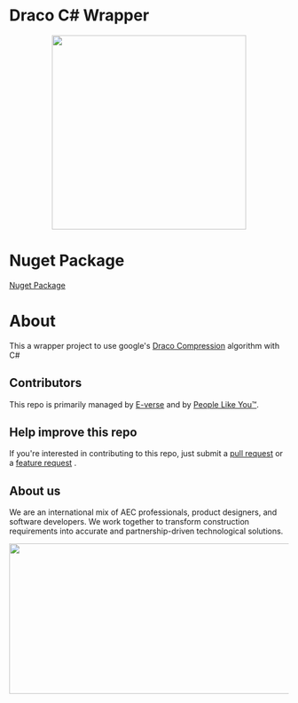 # Draco C# Wrapper

<p align="center">
<img width="350px" src="https://s3.amazonaws.com/everse.assets/GithubReadme/draco3d-vert.svg" />
</p>

# Nuget Package
[Nuget Package](https://www.nuget.org/packages/Draco_transcoder)

# About
This a wrapper project to use google's [Draco Compression](https://github.com/google/draco) algorithm with C#

## Contributors
This repo is primarily managed by [E-verse](https://www.e-verse.co/) and by [People Like You™](https://github.com/EverseDevelopment/DracoWrapper/pulse).

## Help improve this repo
If you're interested in contributing to this repo, just submit a [pull request](https://github.com/EverseDevelopment/DracoWrapper/pulls) or a [feature request](https://github.com/EverseDevelopment/DracoWrapper/issues) .

## About us ##

We are an international mix of AEC professionals, product designers, and software developers. We work together to transform construction requirements into accurate and partnership-driven technological solutions.

<p align="center" width="100%">
    <a href="https://www.e-verse.com/">
    <img src="https://s3.amazonaws.com/everse.assets/e-verse_logo_no+slogan.jpg" width="732" height="271" align="center">
    </a>
</p>
